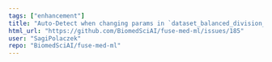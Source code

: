 ```yaml
---
tags: ["enhancement"]
title: "Auto-Detect when changing params in `dataset_balanced_division_to_folds(reset_split=False)`"
html_url: "https://github.com/BiomedSciAI/fuse-med-ml/issues/185"
user: "SagiPolaczek"
repo: "BiomedSciAI/fuse-med-ml"
---
```


